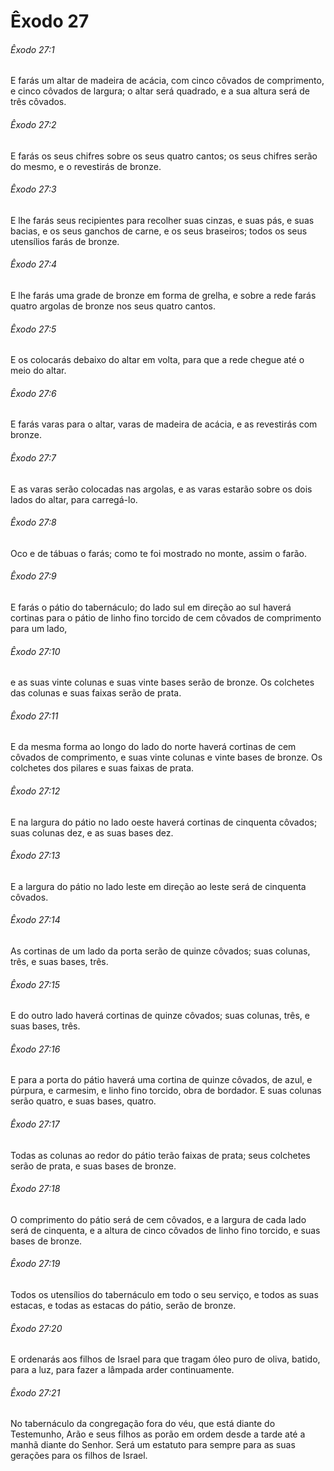 # Êxodo 27

###### Êxodo 27:1

E farás um altar de madeira de acácia, com cinco côvados de comprimento, e cinco côvados de largura; o altar será quadrado, e a sua altura será de três côvados.

###### Êxodo 27:2

E farás os seus chifres sobre os seus quatro cantos; os seus chifres serão do mesmo, e o revestirás de bronze.

###### Êxodo 27:3

E lhe farás seus recipientes para recolher suas cinzas, e suas pás, e suas bacias, e os seus ganchos de carne, e os seus braseiros; todos os seus utensílios farás de bronze.

###### Êxodo 27:4

E lhe farás uma grade de bronze em forma de grelha, e sobre a rede farás quatro argolas de bronze nos seus quatro cantos.

###### Êxodo 27:5

E os colocarás debaixo do altar em volta, para que a rede chegue até o meio do altar.

###### Êxodo 27:6

E farás varas para o altar, varas de madeira de acácia, e as revestirás com bronze.

###### Êxodo 27:7

E as varas serão colocadas nas argolas, e as varas estarão sobre os dois lados do altar, para carregá-lo.

###### Êxodo 27:8

Oco e de tábuas o farás; como te foi mostrado no monte, assim o farão.

###### Êxodo 27:9

E farás o pátio do tabernáculo; do lado sul em direção ao sul haverá cortinas para o pátio de linho fino torcido de cem côvados de comprimento para um lado,

###### Êxodo 27:10

e as suas vinte colunas e suas vinte bases serão de bronze. Os colchetes das colunas e suas faixas serão de prata.

###### Êxodo 27:11

E da mesma forma ao longo do lado do norte haverá cortinas de cem côvados de comprimento, e suas vinte colunas e vinte bases de bronze. Os colchetes dos pilares e suas faixas de prata.

###### Êxodo 27:12

E na largura do pátio no lado oeste haverá cortinas de cinquenta côvados; suas colunas dez, e as suas bases dez.

###### Êxodo 27:13

E a largura do pátio no lado leste em direção ao leste será de cinquenta côvados.

###### Êxodo 27:14

As cortinas de um lado da porta serão de quinze côvados; suas colunas, três, e suas bases, três.

###### Êxodo 27:15

E do outro lado haverá cortinas de quinze côvados; suas colunas, três, e suas bases, três.

###### Êxodo 27:16

E para a porta do pátio haverá uma cortina de quinze côvados, de azul, e púrpura, e carmesim, e linho fino torcido, obra de bordador. E suas colunas serão quatro, e suas bases, quatro.

###### Êxodo 27:17

Todas as colunas ao redor do pátio terão faixas de prata; seus colchetes serão de prata, e suas bases de bronze.

###### Êxodo 27:18

O comprimento do pátio será de cem côvados, e a largura de cada lado será de cinquenta, e a altura de cinco côvados de linho fino torcido, e suas bases de bronze.

###### Êxodo 27:19

Todos os utensílios do tabernáculo em todo o seu serviço, e todos as suas estacas, e todas as estacas do pátio, serão de bronze.

###### Êxodo 27:20

E ordenarás aos filhos de Israel para que tragam óleo puro de oliva, batido, para a luz, para fazer a lâmpada arder continuamente.

###### Êxodo 27:21

No tabernáculo da congregação fora do véu, que está diante do Testemunho, Arão e seus filhos as porão em ordem desde a tarde até a manhã diante do Senhor. Será um estatuto para sempre para as suas gerações para os filhos de Israel.

